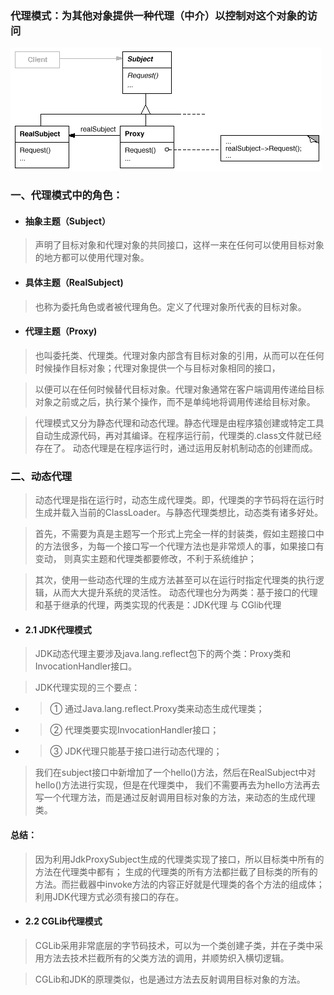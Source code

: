 ### 代理模式：为其他对象提供一种代理（中介）以控制对这个对象的访问
![img.png](代理模式类图.png)
### 一、代理模式中的角色：

* #### 抽象主题（Subject）
> 声明了目标对象和代理对象的共同接口，这样一来在任何可以使用目标对象的地方都可以使用代理对象。

* #### 具体主题（RealSubject)
> 也称为委托角色或者被代理角色。定义了代理对象所代表的目标对象。

* #### 代理主题（Proxy)
> 也叫委托类、代理类。代理对象内部含有目标对象的引用，从而可以在任何时候操作目标对象；代理对象提供一个与目标对象相同的接口，

> 以便可以在任何时候替代目标对象。代理对象通常在客户端调用传递给目标对象之前或之后，执行某个操作，而不是单纯地将调用传递给目标对象。

> 代理模式又分为静态代理和动态代理。静态代理是由程序猿创建或特定工具自动生成源代码，再对其编译。在程序运行前，代理类的.class文件就已经存在了。
> 动态代理是在程序运行时，通过运用反射机制动态的创建而成。
### 二、动态代理
> 动态代理是指在运行时，动态生成代理类。即，代理类的字节码将在运行时生成并载入当前的ClassLoader。与静态代理类想比，动态类有诸多好处。

> 首先，不需要为真是主题写一个形式上完全一样的封装类，假如主题接口中的方法很多，为每一个接口写一个代理方法也是非常烦人的事，如果接口有变动，
> 则真实主题和代理类都要修改，不利于系统维护；

> 其次，使用一些动态代理的生成方法甚至可以在运行时指定代理类的执行逻辑，从而大大提升系统的灵活性。
动态代理也分为两类：基于接口的代理和基于继承的代理，两类实现的代表是：JDK代理 与 CGlib代理
* #### 2.1 JDK代理模式
> JDK动态代理主要涉及java.lang.reflect包下的两个类：Proxy类和InvocationHandler接口。

> JDK代理实现的三个要点：
* >① 通过Java.lang.reflect.Proxy类来动态生成代理类；
* >② 代理类要实现InvocationHandler接口；
* >③ JDK代理只能基于接口进行动态代理的；
> 我们在subject接口中新增加了一个hello()方法，然后在RealSubject中对hello()方法进行实现，但是在代理类中，
> 我们不需要再去为hello方法再去写一个代理方法，而是通过反射调用目标对象的方法，来动态的生成代理类。

#### 总结：
>因为利用JdkProxySubject生成的代理类实现了接口，所以目标类中所有的方法在代理类中都有；
生成的代理类的所有方法都拦截了目标类的所有的方法。而拦截器中invoke方法的内容正好就是代理类的各个方法的组成体；
利用JDK代理方式必须有接口的存在。
* #### 2.2 CGLib代理模式
> CGLib采用非常底层的字节码技术，可以为一个类创建子类，并在子类中采用方法去技术拦截所有的父类方法的调用，并顺势织入横切逻辑。

> CGLib和JDK的原理类似，也是通过方法去反射调用目标对象的方法。